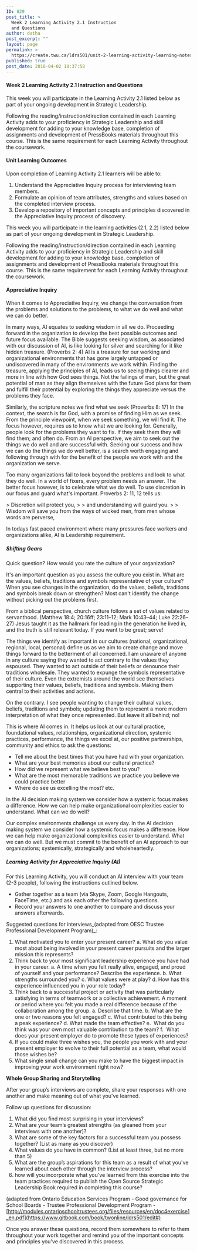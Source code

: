 ```yaml
---
ID: 829
post_title: >
  Week 2 Learning Activity 2.1 Instruction
  and Questions
author: datha
post_excerpt: ""
layout: page
permalink: >
  https://create.twu.ca/ldrs501/unit-2-learning-activity-learning-notes/
published: true
post_date: 2018-04-02 18:37:58
---
```

<h4>Week 2 Learning Activity 2.1 Instruction and Questions</h4>
This week you will participate in the Learning Activity 2.1 listed below as part of your ongoing development in Strategic Leadership.

Following the reading/instruction/direction contained in each Learning Activity adds to your proficiency in Strategic Leadership and skill development for adding to your knowledge base, completion of assignments and development of PressBooks materials throughout this course. This is the same requirement for each Learning Activity throughout the coursework.
<h4>Unit Learning Outcomes</h4>
Upon completion of Learning Activity 2.1 learners will be able to:
<ol>
 	<li>Understand the Appreciative Inquiry process for interviewing team members.</li>
 	<li>Formulate an opinion of team attributes, strengths and values based on the completed interview process.</li>
 	<li>Develop a repository of important concepts and principles discovered in the Appreciative Inquiry process of discovery.</li>
</ol>
This week you will participate in the learning activities (2.1, 2.2) listed below as part of your ongoing development in Strategic Leadership.

Following the reading/instruction/direction contained in each Learning Activity adds to your proficiency in Strategic Leadership and skill development for adding to your knowledge base, completion of assignments and development of PressBooks materials throughout this course. This is the same requirement for each Learning Activity throughout the coursework.
<h4>Appreciative Inquiry</h4>
When it comes to Appreciative Inquiry, we change the conversation from the problems and solutions to the problems, to what we do well and what we can do better.

In many ways, AI equates to seeking wisdom in all we do. Proceeding forward in the organization to develop the best possible outcomes and future focus available. The Bible suggests seeking wisdom, as associated with our discussion of AI, is like looking for silver and searching for it like hidden treasure. (Proverbs 2: 4) AI is a treasure for our working and organizational environments that has gone largely untapped or undiscovered in many of the environments we work within. Finding the treasure, applying the principles of AI, leads us to seeing things clearer and more in line with how God sees things. Not the failings of man, but the great potential of man as they align themselves with the future God plans for them and fulfill their potential by exploring the things they appreciate versus the problems they face.

Similarly, the scripture notes we find what we seek (Proverbs 8: 17) In the context, the search is for God, with a promise of finding Him as we seek. From the principle viewpoint, when we seek something, we will find it. The focus however, requires us to know what we are looking for. Generally, people look for the problems they want to fix. If they seek them they will find them; and often do. From an AI perspective, we aim to seek out the things we do well and are successful with. Seeking our success and how we can do the things we do well better, is a search worth engaging and following through with for the benefit of the people we work with and the organization we serve.

Too many organizations fail to look beyond the problems and look to what they do well. In a world of fixers, every problem needs an answer. The better focus however, is to celebrate what we do well. To use discretion in our focus and guard what's important. Proverbs 2: 11, 12 tells us:

&gt; Discretion will protect you,
&gt;
&gt; and understanding will guard you.
&gt;
&gt; Wisdom will save you from the ways of wicked men, from men whose words are perverse,

In todays fast paced environment where many pressures face workers and organizations alike, AI is Leadership requirement.

##### Shifting Gears

Quick question? How would you rate the culture of your organization?

It's an important question as you assess the culture you exist in. What are the values, beliefs, traditions and symbols representative of your culture? When you see changes in the organization, do the values, beliefs, traditions and symbols break down or strengthen? Most can't identify the change without picking out the problems first.

From a biblical perspective, church culture follows a set of values related to servanthood. (Matthew 18:4; 20:16ff; 23:11–12; Mark 10:43–44; Luke 22:26–27) Jesus taught it as the hallmark for leading in the generation he lived in, and the truth is still relevant today. If you want to be great; serve!

The things we identify as important in our cultures (national, organizational, regional, local, personal) define us as we aim to create change and move things forward to the betterment of all concerned. I am unaware of anyone in any culture saying they wanted to act contrary to the values they espoused. They wanted to act outside of their beliefs or denounce their traditions wholesale. They wanted to expunge the symbols representative of their culture. Even the extremists around the world see themselves supporting their values, beliefs, traditions and symbols. Making them central to their activities and actions.

On the contrary. I see people wanting to change their cultural values, beliefs, traditions and symbols; updating them to represent a more modern interpretation of what they once represented. But leave it all behind; no!

This is where AI comes in. It helps us look at our cultural practice, foundational values, relationships, organizational direction, systemic practices, performance, the things we excel at, our positive partnerships, community and ethics to ask the questions:

* Tell me about the best times that you have had with your organization.
* What are your best memories about our cultural practice?
* How did we represent what we believe best to you?
* What are the most memorable traditions we practice you believe we could practice better
* Where do see us excelling the most? etc.

In the AI decision making system we consider how a systemic focus makes a difference. How we can help make organizational complexities easier to understand. What can we do well?

Our complex environments challenge us every day. In the AI decision making system we consider how a systemic focus makes a difference. How we can help make organizational complexities easier to understand. What we can do well. But we must commit to the benefit of an AI approach to our organizations; systemically, strategically and wholeheartedly.

##### Learning Activity for Appreciative Inquiry (AI)

For this Learning Activity, you will conduct an AI interview with your team (2-3 people), following the instructions outlined below.

* Gather together as a team (via Skype, Zoom, Google Hangouts, FaceTime, etc.) and ask each other the following questions.
* Record your answers to one another to compare and discuss your answers afterwards.

Suggested questions for interviews_(adapted from OESC Trustee Professional Development Program)_:

1. What motivated you to enter your present career?
a. What do you value most about being involved in your present career pursuits and the larger mission this represents?
2. Think back to your most significant leadership experience you have had in your career.
a. A time when you felt really alive, engaged, and proud of yourself and your performance? Describe the experience.
b. What strengths surrounded you?
c. What values were at play?
d. How has this experience influenced you in your role today?
3. Think back to a successful project or activity that was particularly satisfying in terms of teamwork or a collective achievement. A moment or period where you felt you made a real difference because of the collaboration among the group.
a. Describe that time.
b. What are the one or two reasons you felt engaged?
c. What contributed to this being a peak experience?
d. What made the team effective?
e.  What do you think was your own most valuable contribution to the team?
f.  What does your present employer do to promote these types of experiences?
4. If you could make three wishes you, the people you work with and your present employer to evolve to their full potential as a team, what would those wishes be?
5. What single small change can you make to have the biggest impact in improving your work environment right now?

**Whole Group Sharing and Storytelling**

After your group’s interviews are complete, share your responses with one another and make meaning out of what you've learned.

Follow up questions for discussion:

1. What did you find most surprising in your interviews?
2. What are your team’s greatest strengths (as gleaned from your interviews with one another)?
3. What are some of the key factors for a successful team you possess together? (List as many as you discover)
4. What values do you have in common? (List at least three, but no more than 5)
5. What are the group’s aspirations for this team as a result of what you've learned about each other through the interview process?
6. how will you incorporate what you've learned from this exercise into the team practices required to publish the Open Source Strategic Leadership Book required in completing this course?

(adapted from Ontario Education Services Program - Good governance for School Boards - Trustee Professional Development Program -[http://modules.ontarioschooltrustees.org/files/resources/en/doc4exercise1_en.pdf](https://www.gitbook.com/book/twonline/ldrs501/edit#)

Once you answer these questions, record them somewhere to refer to them throughout your work together and remind you of the important concepts and principles you've discovered in this process.